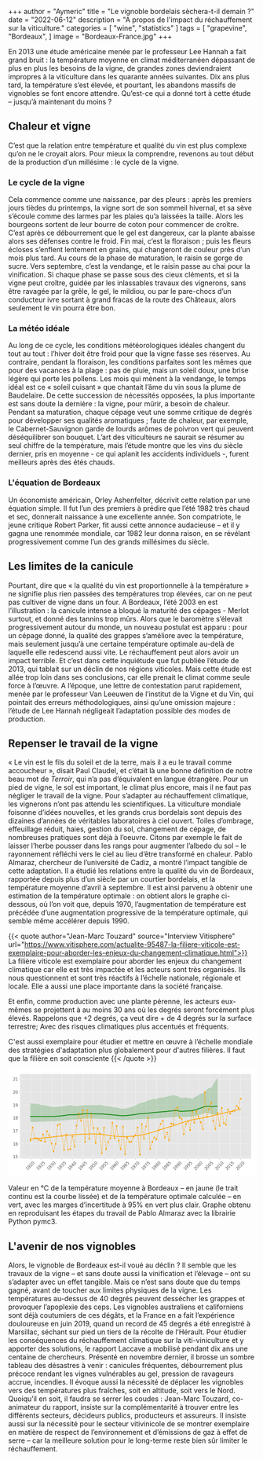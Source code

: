 +++
author = "Aymeric"
title = "Le vignoble bordelais sèchera-t-il demain ?"
date = "2022-06-12"
description = "A propos de l'impact du réchauffement sur la viticulture."
categories = [
    "wine",
    "statistics"
]
tags = [
    "grapevine",
    "Bordeaux",
]
image = "Bordeaux-France.jpg"
+++

En 2013 une étude américaine menée par le professeur Lee Hannah a fait grand bruit : la température moyenne en climat méditerranéen dépassant de plus en plus les besoins de la vigne, de grandes zones deviendraient impropres à la viticulture dans les quarante années suivantes. Dix ans plus tard, la température s’est élevée, et pourtant, les abandons massifs de vignobles se font encore attendre. Qu’est-ce qui a donné tort à cette étude – jusqu’à maintenant du moins ?

## Chaleur et vigne

C’est que la relation entre température et qualité du vin est plus complexe qu’on ne le croyait alors. Pour mieux la comprendre, revenons au tout début de la production d’un millésime : le cycle de la vigne.

### Le cycle de la vigne

Cela commence comme une naissance, par des pleurs : après les premiers jours tièdes du printemps, la vigne sort de son sommeil hivernal, et sa sève s’écoule comme des larmes par les plaies qu’a laissées la taille. Alors les bourgeons sortent de leur bourre de coton pour commencer de croître. C’est après ce débourrement que le gel est dangereux, car la plante abaisse alors ses défenses contre le froid. Fin mai, c’est la floraison ; puis les fleurs écloses s’enflent lentement en grains, qui changeront de couleur près d’un mois plus tard. Au cours de la phase de maturation, le raisin se gorge de sucre. Vers septembre, c’est la vendange, et le raisin passe au chai pour la vinification. Si chaque phase se passe sous des cieux cléments, et si la vigne peut croître, guidée par les inlassables travaux des vignerons, sans être ravagée par la grêle, le gel, le mildiou, ou par le pare-chocs d’un conducteur ivre sortant à grand fracas de la route des Châteaux, alors seulement le vin pourra être bon.

### La météo idéale

Au long de ce cycle, les conditions météorologiques idéales changent du tout au tout : l’hiver doit être froid pour que la vigne fasse ses réserves. Au contraire, pendant la floraison, les conditions parfaites sont les mêmes que pour des vacances à la plage : pas de pluie, mais un soleil doux, une brise légère qui porte les pollens. Les mois qui mènent à la vendange, le temps idéal est ce « soleil cuisant » que chantait l’âme du vin sous la plume de Baudelaire.
De cette succession de nécessités opposées, la plus importante est sans doute la dernière : la vigne, pour mûrir, a besoin de chaleur. Pendant sa maturation, chaque cépage veut une somme critique de degrés pour développer ses qualités aromatiques ; faute de chaleur, par exemple, le Cabernet-Sauvignon garde de lourds arômes de poivron vert qui peuvent déséquilibrer son bouquet. L’art des viticulteurs ne saurait se résumer au seul chiffre de la température, mais l’étude montre que les vins du siècle dernier, pris en moyenne - ce qui aplanit les accidents individuels -, furent meilleurs après des étés chauds.

### L'équation de Bordeaux

Un économiste américain, Orley Ashenfelter, décrivit cette relation par une équation simple. Il fut l’un des premiers à prédire que l’été 1982 très chaud et sec, donnerait naissance à une excellente année. Son compatriote, le jeune critique Robert Parker, fit aussi cette annonce audacieuse – et il y gagna une renommée mondiale, car 1982 leur donna raison, en se révélant progressivement comme l’un des grands millésimes du siècle. 

## Les limites de la canicule

Pourtant, dire que « la qualité du vin est proportionnelle à la température » ne signifie plus rien passées des températures trop élevées, car on ne peut pas cultiver de vigne dans un four. A Bordeaux, l’été 2003 en est l’illustration : la canicule intense a bloqué la maturité des cépages - Merlot surtout, et donné des tannins trop mûrs.
Alors que le baromètre s’élevait progressivement autour du monde, un nouveau postulat est apparu : pour un cépage donné, la qualité des grappes s’améliore avec la température, mais seulement jusqu’à une certaine température optimale au-delà de laquelle elle redescend aussi vite. Le réchauffement peut alors avoir un impact terrible. Et c’est dans cette inquiétude que fut publiée l’étude de 2013, qui tablait sur un déclin de nos régions viticoles. Mais cette étude est allée trop loin dans ses conclusions, car elle prenait le climat comme seule force à l’œuvre. A l’époque, une lettre de contestation parut rapidement, menée par le professeur Van Leeuwen de l’institut de la Vigne et du Vin, qui pointait des erreurs méthodologiques, ainsi qu’une omission majeure : l’étude de Lee Hannah négligeait l’adaptation possible des modes de production.

## Repenser le travail de la vigne

« Le vin est le fils du soleil et de la terre, mais il a eu le travail comme accoucheur », disait Paul Claudel, et c’était là une bonne définition de notre beau mot de _Terroir_, qui n’a pas d’équivalent en langue étrangère. Pour un pied de vigne, le sol est important, le climat plus encore, mais il ne faut pas négliger le travail de la vigne. Pour s’adapter au réchauffement climatique, les vignerons n’ont pas attendu les scientifiques. La viticulture mondiale foisonne d’idées nouvelles, et les grands crus bordelais sont depuis des dizaines d’années de véritables laboratoires à ciel ouvert. Toiles d’ombrage, effeuillage réduit, haies, gestion du sol, changement de cépage, de nombreuses pratiques sont déjà à l’oeuvre. Citons par exemple le fait de laisser l’herbe pousser dans les rangs pour augmenter l’albedo du sol – le rayonnement réfléchi vers le ciel au lieu d’être transformé en chaleur.
Pablo Almaraz, chercheur de l’université de Cadiz, a montré l’impact tangible de cette adaptation. Il a étudié les relations entre la qualité du vin de Bordeaux, rapportée depuis plus d’un siècle par un courtier bordelais, et la température moyenne d’avril à septembre. Il est ainsi parvenu à obtenir une estimation de la température optimale : on obtient alors le graphe ci-dessous, où l’on voit que, depuis 1970, l’augmentation de température est précédée d’une augmentation progressive de la température optimale, qui semble même accélérer depuis 1990.

{{< quote author="Jean-Marc Touzard" source="Interview Vitisphere" url="https://www.vitisphere.com/actualite-95487-la-filiere-viticole-est-exemplaire-pour-aborder-les-enjeux-du-changement-climatique.html">}}
 La filière viticole est exemplaire pour aborder les enjeux du changement climatique car elle est très impactée et les acteurs sont très organisés.  Ils nous questionnent et sont très réactifs à l’échelle nationale, régionale et locale. Elle a aussi une place  importante dans la société française.

Et enfin, comme production avec une plante pérenne, les acteurs eux-mêmes se projettent à au moins 30 ans où les degrés seront forcément plus élevés. Rappelons que +2 degrés, ça veut dire + de 4 degrés sur la surface terrestre; Avec des risques climatiques plus accentués et fréquents.

C'est aussi  exemplaire pour étudier et  mettre en œuvre à l’échelle mondiale des stratégies d'adaptation plus globalement pour d'autres filières. Il faut que la filière en soit consciente
{{< /quote >}}

![almaraz](Almaraz.png)


Valeur en °C de la température moyenne à Bordeaux – en jaune (le trait continu est la courbe lissée) et de la température optimale calculée – en vert, avec les marges d’incertitude à 95% en vert plus clair. Graphe obtenu en reproduisant les étapes du travail de Pablo Almaraz avec la librairie Python pymc3.

## L'avenir de nos vignobles

Alors, le vignoble de Bordeaux est-il voué au déclin ? Il semble que les travaux de la vigne – et sans doute aussi la vinification et l’élevage – ont su s’adapter avec un effet tangible. Mais ce n’est sans doute que du temps gagné, avant de toucher aux limites physiques de la vigne. Les températures au-dessus de 40 degrés peuvent dessécher les grappes et provoquer l’apoplexie des ceps. Les vignobles australiens et californiens sont déjà coutumiers de ces dégâts, et la France en a fait l’expérience douloureuse en juin 2019, quand un record de 45 degrés a été enregistré à Marsillac, séchant sur pied un tiers de la récolte de l’Hérault.
Pour étudier les conséquences du réchauffement climatique sur la viti-viniculture et y apporter des solutions, le rapport Laccave a mobilisé pendant dix ans une centaine de chercheurs. Présenté en novembre dernier, il brosse un sombre tableau des désastres à venir : canicules fréquentes, débourrement plus précoce rendant les vignes vulnérables au gel, pression de ravageurs accrue, incendies. Il évoque aussi la nécessité de déplacer les vignobles vers des températures plus fraîches, soit en altitude, soit vers le Nord. Quoiqu’il en soit, il faudra se serrer les coudes : Jean-Marc Touzard, co-animateur du rapport, insiste sur la complémentarité à trouver entre les différents secteurs, décideurs publics, producteurs et assureurs. Il insiste aussi sur la nécessité pour le secteur vitivinicole de se montrer exemplaire en matière de respect de l’environnement et d’émissions de gaz à effet de serre – car la meilleure solution pour le long-terme reste bien sûr limiter le réchauffement.
